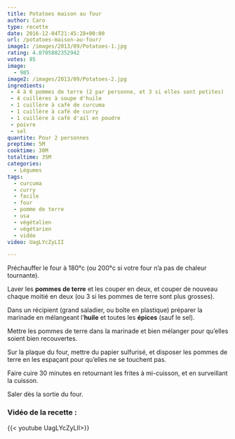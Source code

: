 ```yaml
---
title: Potatoes maison au four
author: Caro
type: recette
date: 2016-12-04T21:45:28+00:00
url: /potatoes-maison-au-four/
image1: /images/2013/09/Potatoes-1.jpg
rating: 4.0705882352942
votes: 85
image:
  - 985
image2: /images/2013/09/Potatoes-2.jpg
ingredients:
 - 4 à 6 pommes de terre (2 par personne, et 3 si elles sont petites)
 - 4 cuillères à soupe d'huile
 - 1 cuillère à café de curcuma
 - 1 cuillère à café de curry
 - 1 cuillère à café d'ail en poudre
 - poivre
 - sel
quantite: Pour 2 personnes
preptime: 5M
cooktime: 30M
totaltime: 35M
categories:
  - Légumes
tags:
  - curcuma
  - curry
  - facile
  - four
  - pomme de terre
  - usa
  - végétalien
  - végétarien
  - vidéo
video: UagLYcZyLII

---
```

Préchauffer le four à 180°c (ou 200°c si votre four n&rsquo;a pas de chaleur tournante).

Laver les **pommes de terre** et les couper en deux, et couper de nouveau chaque moitié en deux (ou 3 si les pommes de terre sont plus grosses).

Dans un récipient (grand saladier, ou boîte en plastique) préparer la marinade en mélangeant l&rsquo;**huile** et toutes les **épices** (sauf le sel).

Mettre les pommes de terre dans la marinade et bien mélanger pour qu&rsquo;elles soient bien recouvertes.

Sur la plaque du four, mettre du papier sulfurisé, et disposer les pommes de terre en les espaçant pour qu&rsquo;elles ne se touchent pas.

Faire cuire 30 minutes en retournant les frites à mi-cuisson, et en surveillant la cuisson.

Saler dès la sortie du four.

### Vidéo de la recette :

{{< youtube UagLYcZyLII>}}
